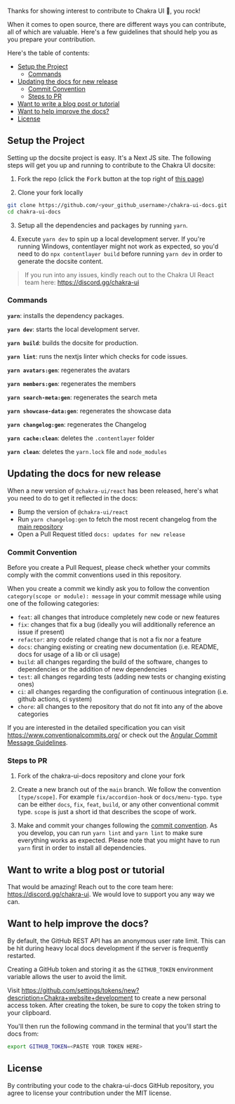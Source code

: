 Thanks for showing interest to contribute to Chakra UI 💖, you rock!

When it comes to open source, there are different ways you can contribute, all
of which are valuable. Here's a few guidelines that should help you as you
prepare your contribution.

Here's the table of contents:

- [Setup the Project](#setup-the-project)
  - [Commands](#commands)
- [Updating the docs for new release](#updating-the-docs-for-new-release)
  - [Commit Convention](#commit-convention)
  - [Steps to PR](#steps-to-pr)
- [Want to write a blog post or tutorial](#want-to-write-a-blog-post-or-tutorial)
- [Want to help improve the docs?](#want-to-help-improve-the-docs)
- [License](#license)

## Setup the Project

Setting up the docsite project is easy. It's a Next JS site. The following steps
will get you up and running to contribute to the Chakra UI docsite:

1. Fork the repo (click the <kbd>Fork</kbd> button at the top right of
   [this page](https://github.com/chakra-ui/chakra-ui-docs))

2. Clone your fork locally

```sh
git clone https://github.com/<your_github_username>/chakra-ui-docs.git
cd chakra-ui-docs
```

3. Setup all the dependencies and packages by running `yarn`.

4. Execute `yarn dev` to spin up a local development server. If you're running
   Windows, contentlayer might not work as expected, so you'd need to do
   `npx contentlayer build` before running `yarn dev` in order to generate the
   docsite content.

> If you run into any issues, kindly reach out to the Chakra UI React team here:
> https://discord.gg/chakra-ui

### Commands

**`yarn`**: installs the dependency packages.

**`yarn dev`**: starts the local development server.

**`yarn build`**: builds the docsite for production.

**`yarn lint`**: runs the nextjs linter which checks for code issues.

**`yarn avatars:gen`**: regenerates the avatars

**`yarn members:gen`**: regenerates the members

**`yarn search-meta:gen`**: regenerates the search meta

**`yarn showcase-data:gen`**: regenerates the showcase data

**`yarn changelog:gen`**: regenerates the Changelog

**`yarn cache:clean`**: deletes the `.contentlayer` folder

**`yarn clean`**: deletes the `yarn.lock` file and `node_modules`

## Updating the docs for new release

When a new version of `@chakra-ui/react` has been released, here's what you need
to do to get it reflected in the docs:

- Bump the version of `@chakra-ui/react`
- Run `yarn changelog:gen` to fetch the most recent changelog from the
  [main repository](https://github.com/chakra-ui/chakra-ui)
- Open a Pull Request titled `docs: updates for new release`

### Commit Convention

Before you create a Pull Request, please check whether your commits comply with
the commit conventions used in this repository.

When you create a commit we kindly ask you to follow the convention
`category(scope or module): message` in your commit message while using one of
the following categories:

- `feat`: all changes that introduce completely new code or new features
- `fix`: changes that fix a bug (ideally you will additionally reference an
  issue if present)
- `refactor`: any code related change that is not a fix nor a feature
- `docs`: changing existing or creating new documentation (i.e. README, docs for
  usage of a lib or cli usage)
- `build`: all changes regarding the build of the software, changes to
  dependencies or the addition of new dependencies
- `test`: all changes regarding tests (adding new tests or changing existing
  ones)
- `ci`: all changes regarding the configuration of continuous integration (i.e.
  github actions, ci system)
- `chore`: all changes to the repository that do not fit into any of the above
  categories

If you are interested in the detailed specification you can visit
https://www.conventionalcommits.org/ or check out the
[Angular Commit Message Guidelines](https://github.com/angular/angular/blob/22b96b9/CONTRIBUTING.md#-commit-message-guidelines).

### Steps to PR

1. Fork of the chakra-ui-docs repository and clone your fork

2. Create a new branch out of the `main` branch. We follow the convention
   `[type/scope]`. For example `fix/accordion-hook` or `docs/menu-typo`. `type`
   can be either `docs`, `fix`, `feat`, `build`, or any other conventional
   commit type. `scope` is just a short id that describes the scope of work.

3. Make and commit your changes following the
   [commit convention](https://github.com/chakra-ui/chakra-ui-docs/blob/main/CONTRIBUTING.md#commit-convention).
   As you develop, you can run `yarn lint` and `yarn lint` to make sure
   everything works as expected. Please note that you might have to run `yarn`
   first in order to install all dependencies.

## Want to write a blog post or tutorial

That would be amazing! Reach out to the core team here:
https://discord.gg/chakra-ui. We would love to support you any way we can.

## Want to help improve the docs?

By default, the GitHub REST API has an anonymous user rate limit. This can be
hit during heavy local docs development if the server is frequently restarted.

Creating a GitHub token and storing it as the `GITHUB_TOKEN` environment
variable allows the user to avoid the limit.

Visit
https://github.com/settings/tokens/new?description=Chakra+website+development to
create a new personal access token. After creating the token, be sure to copy
the token string to your clipboard.

You'll then run the following command in the terminal that you'll start the docs
from:

```sh
export GITHUB_TOKEN=<PASTE YOUR TOKEN HERE>
```

## License

By contributing your code to the chakra-ui-docs GitHub repository, you agree to
license your contribution under the MIT license.
